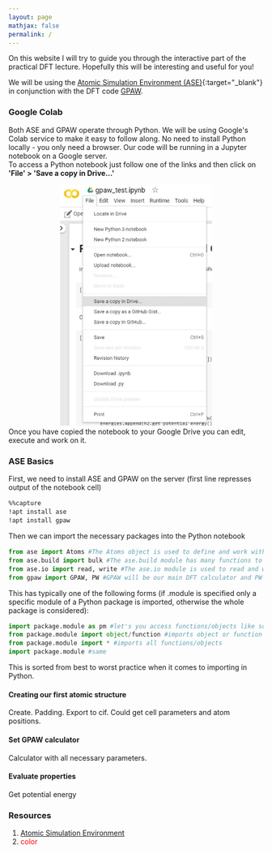 ```yaml
---
layout: page
mathjax: false 
permalink: /
---
```


On this website I will try to guide you through the interactive part of the practical DFT lecture. Hopefully this will be interesting and useful for you!

We will be using the [Atomic Simulation Environment (ASE)](https://wiki.fysik.dtu.dk/ase/){:target="_blank"} in conjunction with the DFT code [GPAW](https://wiki.fysik.dtu.dk/gpaw/index.html).

### Google Colab ###
Both ASE and GPAW operate through Python. We will be using Google's Colab service to make it easy to follow along. No need to install Python 
locally - you only need a browser. Our code will be running in a Jupyter notebook on a Google server.<br/>
To access a Python notebook just follow one of the links and then click on <b>'File' > 'Save a copy in Drive...'</b>
<center><img src="Images/colab.jpeg" alt="Google Colab: Copying a Python notebook to your Google Drive" style="width: 300px;"/><br/>
</center>
Once you have copied the notebook to your Google Drive you can edit, execute and work on it.

### ASE Basics ###
First, we need to install ASE and GPAW on the server (first line represses output of the notebook cell)
```bash
%%capture
!apt install ase
!apt install gpaw
```
Then we can import the necessary packages into the Python notebook
```python
from ase import Atoms #The Atoms object is used to define and work with atomic structure in ASE 
from ase.build import bulk #The ase.build module has many functions to generate solids and molecules - very handy!
from ase.io import read, write #The ase.io module is used to read and write crystal/molecular structure files
from gpaw import GPAW, PW #GPAW will be our main DFT calculator and PW is the plane wave mode
```
This has typically one of the following forms (if .module is specified only a specific module of a Python package is imported, otherwise the whole package is considered):
```python
import package.module as pm #let's you access functions/objects like so: pm.function
from package.module import object/function #imports object or function from package.module
from package.module import * #imports all functions/objects
import package.module #same
```
This is sorted from best to worst practice when it comes to importing in Python.<br/>
#### Creating our first atomic structure ###
Create. Padding. Export to cif. Could get cell parameters and atom positions.
#### Set GPAW calculator ####
Calculator with all necessary parameters.
#### Evaluate properties ####
Get potential energy


### Resources ###

1. [Atomic Simulation Environment](https://wiki.fysik.dtu.dk/ase/)
2. <font color="red">color</font>